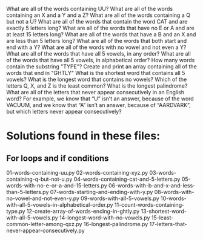 What are all of the words containing UU?
What are all of the words containing an X and a Y and a Z?
What are all of the words containing a Q but not a U?
What are all of the words that contain the word CAT and are exactly 5 letters long?
What are all of the words that have no E or A and are at least 15 letters long?
What are all of the words that have a B and an X and are less than 5 letters long?
What are all of the words that both start and end with a Y?
What are all of the words with no vowel and not even a Y?
What are all of the words that have all 5 vowels, in any order?
What are all of the words that have all 5 vowels, in alphabetical order?
How many words contain the substring "TYPE”?
Create and print an array containing all of the words that end in "GHTLY"
What is the shortest word that contains all 5 vowels?
What is the longest word that contains no vowels?
Which of the letters Q, X, and Z is the least common?
What is the longest palindrome?
What are all of the letters that never appear consecutively in an English word? For example, we know that “U” isn’t an answer, because of the word VACUUM, and we know that “A” isn’t an answer, because of “AARDVARK”, but which letters never appear consecutively?

# Solutions found in these files:

## For loops and if conditions

01-words-containing-uu.py
02-words-containing-xyz.py
03-words-containing-q-but-not-u.py
04-words-containing-cat-and-5-letters.py
05-words-with-no-e-or-a-and-15-letters.py
06-words-with-b-and-x-and-less-than-5-letters.py
07-words-starting-and-ending-with-y.py
08-words-with-no-vowel-and-not-even-y.py
09-words-with-all-5-vowels.py
10-words-with-all-5-vowels-in-alphabetical-order.py
11-count-words-containing-type.py
12-create-array-of-words-ending-in-ghtly.py
13-shortest-word-with-all-5-vowels.py
14-longest-word-with-no-vowels.py
15-least-common-letter-among-qxz.py
16-longest-palindrome.py
17-letters-that-never-appear-consecutively.py
